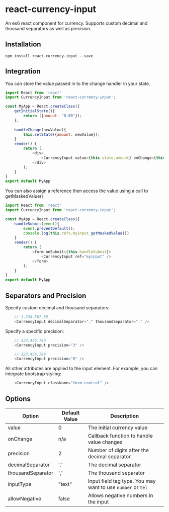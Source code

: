 # react-currency-input

An es6 react component for currency.  Supports custom decimal and thousand separators as well as precision.


## Installation
```
npm install react-currency-input --save
```



## Integration
You can store the value passed in to the change handler in your state.

```javascript
import React from 'react'
import CurrencyInput from 'react-currency-input';

const MyApp = React.createClass({
    getInitialState(){
        return ({amount: "0.00"});
    },
  
    handleChange(newValue){
        this.setState({amount: newValue});
    }
    render() {
        return (
            <div>
                <CurrencyInput value={this.state.amount} onChange={this.handleChange}/>
            </div>
        );
    }
}
export default MyApp
```


You can also assign a reference then access the value using a call to getMaskedValue()

```javascript
import React from 'react'
import CurrencyInput from 'react-currency-input';

const MyApp = React.createClass({
    handleSubmit(event){
        event.preventDefault();
        console.log(this.refs.myinput.getMaskedValue())
    }
    render() {
        return (
            <form onSubmit={this.handleSubmit}>
                <CurrencyInput ref="myinput" />
            </form>
        );
    }
}
export default MyApp
```



## Separators and Precision


Specify custom decimal and thousand separators:
```javascript
    // 1.234.567,89
    <CurrencyInput decimalSeparator="," thousandSeparator="." />
```

Specify a specific precision:
```javascript
    // 123,456.789
    <CurrencyInput precision="3" />
```

```javascript
    // 123,456,789
    <CurrencyInput precision="0" />
```


All other attributes are applied to the input element.  For example, you can integrate bootstrap styling:

```javascript
    <CurrencyInput className="form-control" />
```



## Options


| Option            | Default Value | Description          |
| -------------     | -----------   | -----------           |
| value             | 0             | The initial currency value |
| onChange          | n/a           | Callback function to handle value changes |
| precision         | 2             | Number of digits after the decimal separator |
| decimalSeparator  | '.'           | The decimal separator |
| thousandSeparator | ','           | The thousand separator |
| inputType         | "text"        | Input field tag type. You may want to use `number` or `tel` |
| allowNegative     | false         | Allows negative numbers in the input |


